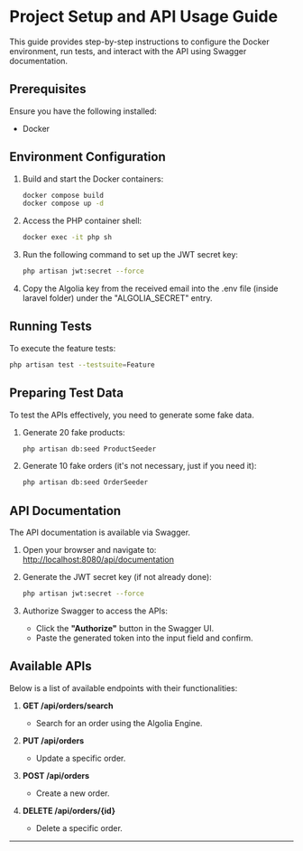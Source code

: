 # Project Setup and API Usage Guide

This guide provides step-by-step instructions to configure the Docker environment, run tests, and interact with the API using Swagger documentation.

## Prerequisites

Ensure you have the following installed:
- Docker

## Environment Configuration

1. Build and start the Docker containers:
   ```bash
   docker compose build
   docker compose up -d
   ```

2. Access the PHP container shell:
   ```bash
   docker exec -it php sh
   ```

3. Run the following command to set up the JWT secret key:
   ```bash
   php artisan jwt:secret --force
   ```

4. Copy the Algolia key from the received email into the .env file (inside laravel folder) under the "ALGOLIA_SECRET" entry.

## Running Tests

To execute the feature tests:
```bash
php artisan test --testsuite=Feature
```

## Preparing Test Data

To test the APIs effectively, you need to generate some fake data.

1. Generate 20 fake products:
   ```bash
   php artisan db:seed ProductSeeder
   ```

2. Generate 10 fake orders (it's not necessary, just if you need it):
   ```bash
   php artisan db:seed OrderSeeder
   ```

## API Documentation

The API documentation is available via Swagger.

1. Open your browser and navigate to:
   [http://localhost:8080/api/documentation](http://localhost:8080/api/documentation#/Orders)

2. Generate the JWT secret key (if not already done):
   ```bash
   php artisan jwt:secret --force
   ```

3. Authorize Swagger to access the APIs:
   - Click the **"Authorize"** button in the Swagger UI.
   - Paste the generated token into the input field and confirm.

## Available APIs

Below is a list of available endpoints with their functionalities:

1. **GET /api/orders/search**
   - Search for an order using the Algolia Engine.

2. **PUT /api/orders**
   - Update a specific order.

3. **POST /api/orders**
   - Create a new order.

4. **DELETE /api/orders/{id}**
   - Delete a specific order.

---

